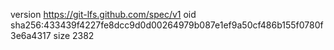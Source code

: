 version https://git-lfs.github.com/spec/v1
oid sha256:433439f4227fe8dcc9d0d00264979b087e1ef9a50cf486b155f0780f3e6a4317
size 2382
